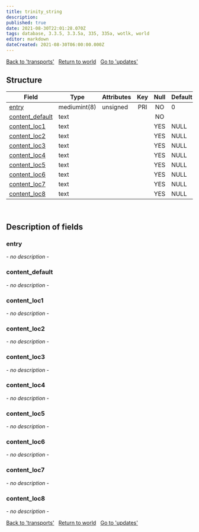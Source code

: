 ```yaml
---
title: trinity_string
description: 
published: true
date: 2021-08-30T22:01:28.070Z
tags: database, 3.3.5, 3.3.5a, 335, 335a, wotlk, world
editor: markdown
dateCreated: 2021-08-30T06:00:00.000Z
---
```


<a href="https://trinitycore.info/de/database/335/world/transports" class="mt-5 v-btn v-btn--depressed v-btn--flat v-btn--outlined theme--light v-size--default darkblue--text text--lighten-3"><span class="v-btn__content"><i aria-hidden="true" class="v-icon notranslate v-icon--left mdi mdi-arrow-left theme--light"></i><span>Back to 'transports'</span></span></a>&nbsp;&nbsp;&nbsp;<a href="https://trinitycore.info/de/database/335/world/home" class="mt-5 v-btn v-btn--depressed v-btn--flat v-btn--outlined theme--light v-size--default darkblue--text text--lighten-3"><span class="v-btn__content"><i aria-hidden="true" class="v-icon notranslate v-icon--left mdi mdi-home-outline theme--light"></i><span>Return to world</span></span></a>&nbsp;&nbsp;&nbsp;<a href="https://trinitycore.info/de/database/335/world/updates" class="mt-5 v-btn v-btn--depressed v-btn--flat v-btn--outlined theme--light v-size--default darkblue--text text--lighten-3"><span class="v-btn__content"><span>Go to 'updates'</span><i aria-hidden="true" class="v-icon notranslate v-icon--right mdi mdi-arrow-right theme--light"></i></span></a>

## Structure

| Field | Type | Attributes | Key | Null | Default | Extra | Comment |
| --- | --- | --- | :---: | :---: | --- | --- | --- |
| [entry](#entry) | mediumint(8) | unsigned | PRI | NO | 0 |  |  |
| [content_default](#content_default) | text |  |  | NO |  |  |  |
| [content_loc1](#content_loc1) | text |  |  | YES | NULL |  |  |
| [content_loc2](#content_loc2) | text |  |  | YES | NULL |  |  |
| [content_loc3](#content_loc3) | text |  |  | YES | NULL |  |  |
| [content_loc4](#content_loc4) | text |  |  | YES | NULL |  |  |
| [content_loc5](#content_loc5) | text |  |  | YES | NULL |  |  |
| [content_loc6](#content_loc6) | text |  |  | YES | NULL |  |  |
| [content_loc7](#content_loc7) | text |  |  | YES | NULL |  |  |
| [content_loc8](#content_loc8) | text |  |  | YES | NULL |  |  |
&nbsp;
## Description of fields

### entry
*- no description -*
&nbsp;

### content_default
*- no description -*
&nbsp;

### content_loc1
*- no description -*
&nbsp;

### content_loc2
*- no description -*
&nbsp;

### content_loc3
*- no description -*
&nbsp;

### content_loc4
*- no description -*
&nbsp;

### content_loc5
*- no description -*
&nbsp;

### content_loc6
*- no description -*
&nbsp;

### content_loc7
*- no description -*
&nbsp;

### content_loc8
*- no description -*
&nbsp;

<a href="https://trinitycore.info/de/database/335/world/transports" class="mt-5 v-btn v-btn--depressed v-btn--flat v-btn--outlined theme--light v-size--default darkblue--text text--lighten-3"><span class="v-btn__content"><i aria-hidden="true" class="v-icon notranslate v-icon--left mdi mdi-arrow-left theme--light"></i><span>Back to 'transports'</span></span></a>&nbsp;&nbsp;&nbsp;<a href="https://trinitycore.info/de/database/335/world/home" class="mt-5 v-btn v-btn--depressed v-btn--flat v-btn--outlined theme--light v-size--default darkblue--text text--lighten-3"><span class="v-btn__content"><i aria-hidden="true" class="v-icon notranslate v-icon--left mdi mdi-home-outline theme--light"></i><span>Return to world</span></span></a>&nbsp;&nbsp;&nbsp;<a href="https://trinitycore.info/de/database/335/world/updates" class="mt-5 v-btn v-btn--depressed v-btn--flat v-btn--outlined theme--light v-size--default darkblue--text text--lighten-3"><span class="v-btn__content"><span>Go to 'updates'</span><i aria-hidden="true" class="v-icon notranslate v-icon--right mdi mdi-arrow-right theme--light"></i></span></a>

